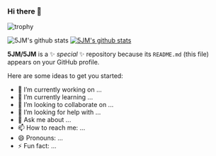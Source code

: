 ### Hi there 👋

![trophy](https://github-profile-trophy.vercel.app/?username=5JM)

![5JM's github stats](https://github-readme-stats.vercel.app/api?username=5JM&show_icons=true)
[![5JM's github stats](https://github-readme-stats.vercel.app/api/top-langs/?username=5JM&show_icons=true&hide_border=true&title_color=004386&icon_color=004386&layout=compact)](https://github.com/5JM)


**5JM/5JM** is a ✨ _special_ ✨ repository because its `README.md` (this file) appears on your GitHub profile.

Here are some ideas to get you started:


- 🔭 I’m currently working on ...
- 🌱 I’m currently learning ...
- 👯 I’m looking to collaborate on ...
- 🤔 I’m looking for help with ...
- 💬 Ask me about ...
- 📫 How to reach me: ...
- 😄 Pronouns: ...
- ⚡ Fun fact: ...

